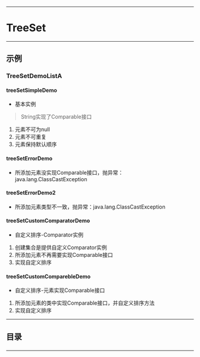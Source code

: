 ------
# TreeSet

------
## 示例
### TreeSetDemoListA
#### treeSetSimpleDemo
- 基本实例
> String实现了Comparable接口
1. 元素不可为null
2. 元素不可重复
3. 元素保持默认顺序
#### treeSetErrorDemo
- 所添加元素没实现Comparable接口，抛异常：java.lang.ClassCastException
#### treeSetErrorDemo2
- 所添加元素类型不一致，抛异常：java.lang.ClassCastException
#### treeSetCustomComparatorDemo
- 自定义排序-Comparator实例
1. 创建集合是提供自定义Comparator实例
2. 所添加元素不再需要实现Comparable接口
3. 实现自定义排序
#### treeSetCustomComparebleDemo
- 自定义排序-元素实现Comparable接口
1. 所添加元素的类中实现Comparable接口，并自定义排序方法
2. 实现自定义排序

------
## 目录
###



------